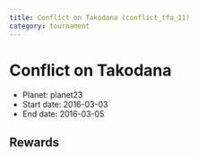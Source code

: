 ```yaml
---
title: Conflict on Takodana (conflict_tfa_11)
category: tournament
---
```

# Conflict on Takodana

  * Planet: planet23
  * Start date: 2016-03-03
  * End date: 2016-03-05

## Rewards

